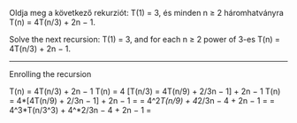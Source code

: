 Oldja meg a következő rekurziót: T(1) = 3, és minden n ≥ 2 háromhatványra
T(n) = 4T(n/3) + 2n − 1.

Solve the next recursion: T(1) = 3, and for each n ≥ 2 power of 3-es
T(n) = 4T(n/3) + 2n − 1.

-----

Enrolling the recursion

T(n) = 4T(n/3) + 2n − 1
T(n) = 4    [T(n/3) = 4T(n/9) + 2/3n − 1]   + 2n − 1
T(n) = 4*[4T(n/9) + 2/3n − 1] + 2n − 1 =
= 4^2*T(n/9) + 4*2/3n − 4 + 2n − 1 =
= 4^3*T(n/3^3) + 4^*2/3n − 4 + 2n − 1 =

